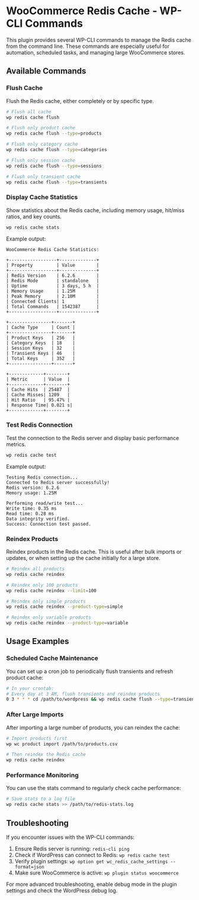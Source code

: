 # WooCommerce Redis Cache - WP-CLI Commands

This plugin provides several WP-CLI commands to manage the Redis cache from the command line. These commands are especially useful for automation, scheduled tasks, and managing large WooCommerce stores.

## Available Commands

### Flush Cache

Flush the Redis cache, either completely or by specific type.

```bash
# Flush all cache
wp redis cache flush

# Flush only product cache
wp redis cache flush --type=products

# Flush only category cache
wp redis cache flush --type=categories

# Flush only session cache
wp redis cache flush --type=sessions

# Flush only transient cache
wp redis cache flush --type=transients
```

### Display Cache Statistics

Show statistics about the Redis cache, including memory usage, hit/miss ratios, and key counts.

```bash
wp redis cache stats
```

Example output:

```
WooCommerce Redis Cache Statistics:

+------------------+--------------+
| Property         | Value        |
+------------------+--------------+
| Redis Version    | 6.2.6        |
| Redis Mode       | standalone   |
| Uptime           | 3 days, 5 h  |
| Memory Usage     | 1.25M        |
| Peak Memory      | 2.10M        |
| Connected Clients| 1            |
| Total Commands   | 1542387      |
+------------------+--------------+

+----------------+-------+
| Cache Type     | Count |
+----------------+-------+
| Product Keys   | 256   |
| Category Keys  | 18    |
| Session Keys   | 32    |
| Transient Keys | 46    |
| Total Keys     | 352   |
+----------------+-------+

+-------------+--------+
| Metric      | Value  |
+-------------+--------+
| Cache Hits  | 25487  |
| Cache Misses| 1209   |
| Hit Ratio   | 95.47% |
| Response Time| 0.021 s|
+-------------+--------+
```

### Test Redis Connection

Test the connection to the Redis server and display basic performance metrics.

```bash
wp redis cache test
```

Example output:

```
Testing Redis connection...
Connected to Redis server successfully!
Redis version: 6.2.6
Memory usage: 1.25M

Performing read/write test...
Write time: 0.35 ms
Read time: 0.28 ms
Data integrity verified.
Success: Connection test passed.
```

### Reindex Products

Reindex products in the Redis cache. This is useful after bulk imports or updates, or when setting up the cache initially for a large store.

```bash
# Reindex all products
wp redis cache reindex

# Reindex only 100 products
wp redis cache reindex --limit=100

# Reindex only simple products
wp redis cache reindex --product-type=simple

# Reindex only variable products
wp redis cache reindex --product-type=variable
```

## Usage Examples

### Scheduled Cache Maintenance

You can set up a cron job to periodically flush transients and refresh product cache:

```bash
# In your crontab:
# Every day at 3 AM, flush transients and reindex products
0 3 * * * cd /path/to/wordpress && wp redis cache flush --type=transients && wp redis cache reindex
```

### After Large Imports

After importing a large number of products, you can reindex the cache:

```bash
# Import products first
wp wc product import /path/to/products.csv

# Then reindex the Redis cache
wp redis cache reindex
```

### Performance Monitoring

You can use the stats command to regularly check cache performance:

```bash
# Save stats to a log file
wp redis cache stats >> /path/to/redis-stats.log
```

## Troubleshooting

If you encounter issues with the WP-CLI commands:

1. Ensure Redis server is running: `redis-cli ping`
2. Check if WordPress can connect to Redis: `wp redis cache test`
3. Verify plugin settings: `wp option get wc_redis_cache_settings --format=json`
4. Make sure WooCommerce is active: `wp plugin status woocommerce`

For more advanced troubleshooting, enable debug mode in the plugin settings and check the WordPress debug log.
